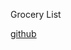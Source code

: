 Grocery List

[github](https://github.com/pro-react/sample-code/tree/master/chapter%201/groceryList)
